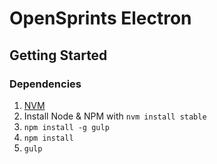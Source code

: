# OpenSprints Electron

## Getting Started

### Dependencies

1. [NVM](https://github.com/creationix/nvm)
2. Install Node & NPM with ```nvm install stable```
3. ```npm install -g gulp```
4. ```npm install```
5. ```gulp```